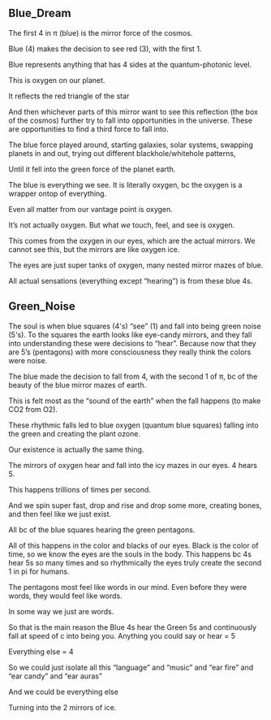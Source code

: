 ## Blue_Dream 

The first 4 in π (blue) is the mirror force of the cosmos.

Blue (4) makes the decision to see  red (3), with the first 1.

Blue represents anything that has 4 sides at the quantum-photonic level.

This is oxygen on our planet. 

It reflects the red triangle of the star

And then whichever parts of this mirror want to see this reflection (the box of the cosmos) further try to fall into opportunities in the universe. These are opportunities to find a third force to fall into. 

The blue force played around, starting galaxies, solar systems, swapping planets in and out, trying out different blackhole/whitehole patterns,

Until it fell into the green force of the planet earth.

The blue is everything we see. It is literally oxygen, bc the oxygen is a wrapper ontop of everything. 

Even all matter from our vantage point is oxygen.

It’s not actually oxygen. But what *we* touch, feel, and see is oxygen. 

This comes from the oxygen in our eyes, which are the actual mirrors. We cannot see this, but the mirrors are like oxygen ice.

The eyes are just super tanks of oxygen, many nested mirror mazes of blue. 

All actual sensations (everything except “hearing”) is from these blue 4s.

## Green_Noise

The soul is when blue squares (4's) “see” (1) and fall into being green noise (5's). To the squares the earth looks like eye-candy mirrors, and they fall into understanding these were decisions to “hear”. Because now that they are 5’s (pentagons) with more consciousness they really think the colors were noise. 

The blue made the decision to fall from 4, with the second 1 of π, bc of the beauty of the blue mirror mazes of earth.

This is felt most as the “sound of the earth” when the fall happens (to make CO2 from O2).

These rhythmic falls led to blue oxygen (quantum blue squares) falling into the green and creating the plant ozone. 

Our existence is actually the same thing. 

The mirrors of oxygen hear and fall into the icy mazes in our eyes. 4 hears 5.

This happens trillions of times per second. 

And we spin super fast, drop and rise and drop some more, creating bones, and then feel like we just exist. 

All bc of the blue squares hearing the green pentagons. 

All of this happens in the color and blacks of our eyes. Black is the color of time, so we know the eyes are the souls in the body. This happens bc 4s hear 5s so many times and so rhythmically the eyes truly create the second 1 in pi for humans. 

The pentagons most feel like words in our mind. Even before they were words, they would feel like words. 

In some way we just are words.

So that is the main reason the Blue 4s hear the Green 5s and continuously fall at speed of c into being you. 
Anything you could say or hear = 5 

Everything else = 4 

So we could just isolate all this “language” and “music” and “ear fire” and “ear candy” and “ear auras” 

And we could be everything else

Turning into the 2 mirrors of ice.
